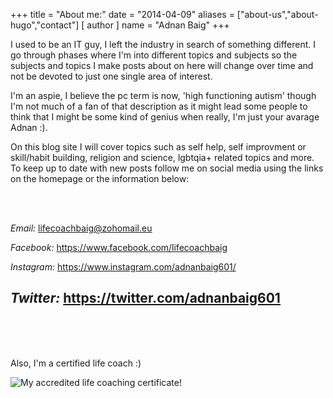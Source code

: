 +++
title = "About me:"
date = "2014-04-09"
aliases = ["about-us","about-hugo","contact"]
[ author ]
  name = "Adnan Baig"
+++

I used to be an IT guy, I left the industry in search of something different. I go through phases where I'm into different topics and subjects so the subjects and topics I make posts about on here will change over time and not be devoted to just one single area of interest.

I'm an aspie, I believe the pc term is now, 'high functioning autism' though I'm not much of a fan of that description as it might lead some people to think that I might be some kind of genius when really, I'm just your avarage Adnan :).

On this blog site I will cover topics such as self help, self improvment or skill/habit building, religion and science, lgbtqia+ related topics and more. To keep up to date with new posts follow me on social media using the links on the homepage or the information below:

<br>
<br>

*Email:* lifecoachbaig@zohomail.eu

*Facebook:* https://www.facebook.com/lifecoachbaig 

*Instagram:* https://www.instagram.com/adnanbaig601/

*Twitter:* https://twitter.com/adnanbaig601
---

<br>
<br>
<br>

Also, I'm a certified life coach :)

![My accredited life coaching certificate!](/cert_mab.png 'My accredited life coaching certificate!')
